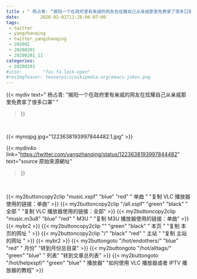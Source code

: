 ```yaml
---
title : " 杨占青: “揭阳一个在政府里有亲戚的网友在炫耀自己从亲戚那里免费拿了很多口罩”  "
date:        2020-02-01T11:26:06-07:00
tags:
 - twitter
 - yangzhanqing
 - twitter_yangzhanqing
 - 202002
 - 20200201
 - 20200201_11
categories:
 - 20200201
#icon:        "fas fa-lock-open"
#resImgTeaser: teaserpics/wikipedia.org/emacs-jokes.png
---
```


{{< mydiv text=" 杨占青: “揭阳一个在政府里有亲戚的网友在炫耀自己从亲戚那里免费拿了很多口罩”  "
>}}
<br>


 {{< mynojpg jpg="1223638193997844482.1.jpg" >}}<br> 



{{< mydiv4o link="https://twitter.com/yangzhanqing/status/1223638193997844482"
text="source 原始來源網址"
>}}


<br>



{{< my2buttoncopy2clip "music.xspf"        "blue"   "red"    " 单曲 "  "复制 VLC 播放器使用的链接：单曲" >}} {{< my2buttoncopy2clip "/all.xspf"         "green"  "black"  " 全部 "  "复制 VLC 播放器使用的链接：全部" >}} {{< my2buttoncopy2clip "music.m3u8"        "blue"   "red"    " M3U  "    "复制 M3U 播放器使用的链接：单曲" >}} {{< mybr2 >}} {{< my2buttoncopy2clip ""                  "green"  "black"  " 本页 "    "复制 本页的网址 " >}} {{< my2buttoncopy2clip "/"                 "black"  "red"    " 主站 "    "复制 主站的网址 " >}} {{< mybr2 >}} {{< my2buttongoto      "/hot/endothers/"   "blue"   "red"    " 月份"   "转到月份总目录" >}} {{< my2buttongoto      "/hot/alltags/"     "green"  "blue"   " 列表"   "转到文章总列表" >}} {{< my2buttongoto      "/hot/helpxspf/"    "green"  "blue"   " 播放器" "如何使用 VLC 播放器或者 IPTV 播放器的教程" >}} 
